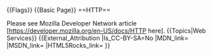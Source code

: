 {{Flags}}
{{Basic Page}}
==HTTP==

Please see Mozilla Developer Network article [https://developer.mozilla.org/en-US/docs/HTTP here].
{{Topics|Web Services}}
{{External_Attribution
|Is_CC-BY-SA=No
|MDN_link=
|MSDN_link=
|HTML5Rocks_link=
}}